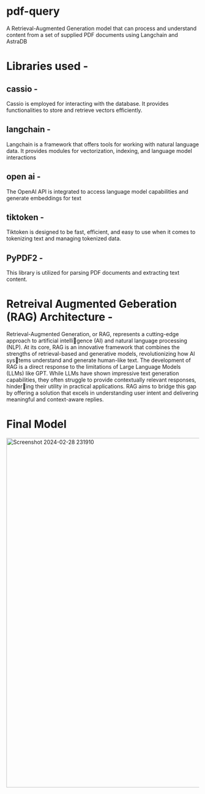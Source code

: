 # pdf-query
A Retrieval-Augmented Generation model that can process and understand content from a set of supplied PDF documents using Langchain and AstraDB

# Libraries used - 
## cassio - 
Cassio is employed for interacting with the database. It provides functionalities to store
and retrieve vectors efficiently.
## langchain - 
Langchain is a framework that offers tools for working with natural language data.
It provides modules for vectorization, indexing, and language model interactions
## open ai - 
The OpenAI API is integrated to access language model capabilities and generate
embeddings for text
## tiktoken - 
Tiktoken is designed to be fast, efficient, and easy to use when it comes to tokenizing
text and managing tokenized data.
## PyPDF2 - 
This library is utilized for parsing PDF documents and extracting text content.
# Retreival Augmented Geberation (RAG) Architecture - 
Retrieval-Augmented Generation, or RAG, represents a cutting-edge approach to artificial intelligence (AI) and natural language processing (NLP). At its core, RAG is an innovative framework that combines the strengths of retrieval-based and generative models, revolutionizing how AI systems understand and generate human-like text. The development of RAG is a direct response to the limitations of Large Language Models (LLMs) like GPT. While LLMs have shown impressive text generation capabilities, they often struggle to provide contextually relevant responses, hindering their utility in practical applications. RAG aims to bridge this gap by offering a solution that excels in understanding user intent and delivering meaningful and context-aware replies.
# Final Model
<img width="910" alt="Screenshot 2024-02-28 231910" src="https://github.com/itsayushi19/pdf-query/assets/119295218/c093f326-4e73-4923-9dba-61e89f975756">



